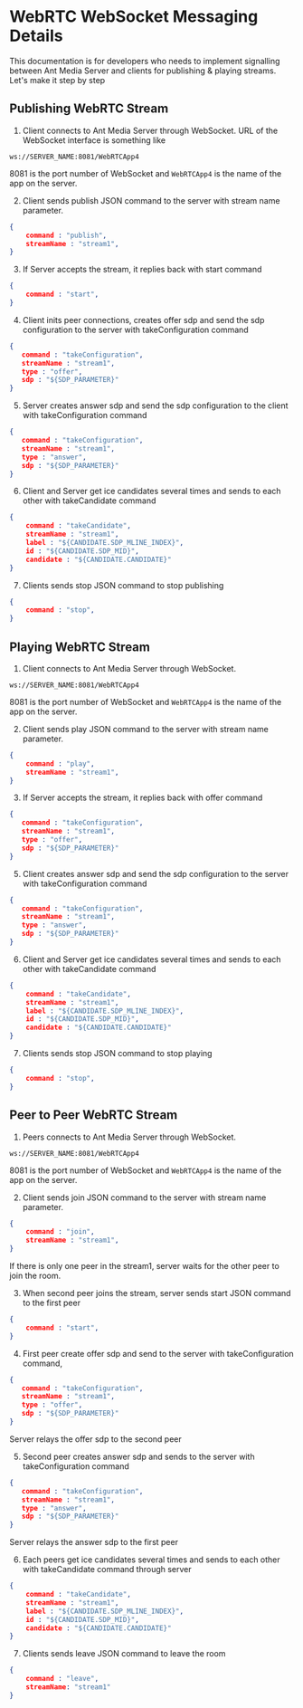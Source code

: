 # WebRTC WebSocket Messaging Details
This documentation is for developers who needs to implement signalling between Ant Media Server and clients 
for publishing & playing streams. Let's make it step by step

## Publishing WebRTC Stream

1. Client connects to Ant Media Server through WebSocket. URL of the WebSocket interface is something like

```
ws://SERVER_NAME:8081/WebRTCApp4
```
8081 is the port number of WebSocket and `WebRTCApp4` is the name of the app on the server.

2. Client sends publish JSON command to the server with stream name parameter. 

```json
{
    command : "publish",
    streamName : "stream1",
}
```

3. If Server accepts the stream, it replies back with start command
```json
{
    command : "start",
}
```

4. Client inits peer connections, creates offer sdp and send the sdp configuration 
to the server with takeConfiguration command
```json
{
   command : "takeConfiguration",
   streamName : "stream1",
   type : "offer",  
   sdp : "${SDP_PARAMETER}"
}
```

5. Server creates answer sdp and send the sdp configuration to the client with takeConfiguration command
```json
{
   command : "takeConfiguration",
   streamName : "stream1",
   type : "answer",  
   sdp : "${SDP_PARAMETER}"
}
```
6. Client and Server get ice candidates several times and sends to each other with takeCandidate command
```json
{
    command : "takeCandidate",
    streamName : "stream1",
    label : "${CANDIDATE.SDP_MLINE_INDEX}",
    id : "${CANDIDATE.SDP_MID}",
    candidate : "${CANDIDATE.CANDIDATE}"
}

```

7. Clients sends stop JSON command to stop publishing
```json
{
    command : "stop",
}
```

## Playing WebRTC Stream

1. Client connects to Ant Media Server through WebSocket.

```
ws://SERVER_NAME:8081/WebRTCApp4
```

8081 is the port number of WebSocket and `WebRTCApp4` is the name of the app on the server.

2. Client sends play JSON command to the server with stream name parameter. 

```json
{
    command : "play",
    streamName : "stream1",
}
```

3. If Server accepts the stream, it replies back with offer command
```json
{
   command : "takeConfiguration",
   streamName : "stream1",
   type : "offer",  
   sdp : "${SDP_PARAMETER}"
}
```

5. Client creates answer sdp and send the sdp configuration to the server with takeConfiguration command
```json
{
   command : "takeConfiguration",
   streamName : "stream1",
   type : "answer",  
   sdp : "${SDP_PARAMETER}"
}
```
6. Client and Server get ice candidates several times and sends to each other with takeCandidate command
```json
{
    command : "takeCandidate",
    streamName : "stream1",
    label : "${CANDIDATE.SDP_MLINE_INDEX}",
    id : "${CANDIDATE.SDP_MID}",
    candidate : "${CANDIDATE.CANDIDATE}"
}

```

7. Clients sends stop JSON command to stop playing
```json
{
    command : "stop",
}
```

## Peer to Peer WebRTC Stream

1. Peers connects to Ant Media Server through WebSocket.

```
ws://SERVER_NAME:8081/WebRTCApp4
```

8081 is the port number of WebSocket and `WebRTCApp4` is the name of the app on the server.

2. Client sends join JSON command to the server with stream name parameter. 

```json
{
    command : "join",
    streamName : "stream1",
}
```

If there is only one peer in the stream1, server waits for the other peer to join the room. 

3. When second peer joins the stream, server sends start JSON command to the first peer 

```json
{
    command : "start",
}
```

4. First peer create offer sdp and send to the server with takeConfiguration command, 

```json
{
   command : "takeConfiguration",
   streamName : "stream1",
   type : "offer",  
   sdp : "${SDP_PARAMETER}"
}
```
Server relays the offer sdp to the second peer

5. Second peer creates answer sdp and sends to the server with takeConfiguration command
```json
{
   command : "takeConfiguration",
   streamName : "stream1",
   type : "answer",  
   sdp : "${SDP_PARAMETER}"
}
```
Server relays the answer sdp to the first peer

6. Each peers get ice candidates several times and sends to each other with takeCandidate command through server
```json
{
    command : "takeCandidate",
    streamName : "stream1",
    label : "${CANDIDATE.SDP_MLINE_INDEX}",
    id : "${CANDIDATE.SDP_MID}",
    candidate : "${CANDIDATE.CANDIDATE}"
}

```

7. Clients sends leave JSON command to leave the room
```json
{
    command : "leave",
    streamName: "stream1"
}
```
